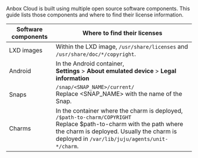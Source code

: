 Anbox Cloud is built using multiple open source software components. This guide lists those components and where to find their license information.

| Software components | Where to find their licenses |
|--|--|
| LXD images | Within the LXD image, `/usr/share/licenses` and `/usr/share/doc/*/copyright`. |
| Android | In the Android container, <br/> **Settings** > **About emulated device** > **Legal information** |
| Snaps | `/snap/<SNAP_NAME>/current/` </br>Replace <SNAP_NAME> with the name of the Snap.|
| Charms | In the container where the charm is deployed,<br/>`/$path-to-charm/COPYRIGHT` <br/> Replace $path-to-charm with the path where the charm is deployed. Usually the charm is deployed in `/var/lib/juju/agents/unit-*/charm`. |
